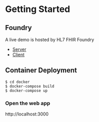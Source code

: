 # Getting Started

## Foundry
A live demo is hosted by HL7 FHIR Foundry
- [Server](https://foundry.hl7.org/products/5d773c0f-35eb-4885-9e90-c0fecaf64cbb)
- [Client](https://foundry.hl7.org/products/0910ac89-a7e4-4d18-8523-bb3597ab0668)

## Container Deployment

```
$ cd docker
$ docker-compose build
$ docker-compose up
```

### Open the web app
http://localhost:3000
